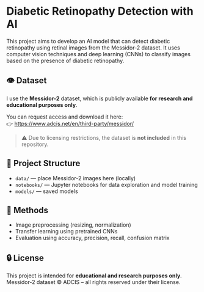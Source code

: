 # Diabetic Retinopathy Detection with AI

This project aims to develop an AI model that can detect diabetic retinopathy using retinal images from the Messidor-2 dataset. It uses computer vision techniques and deep learning (CNNs) to classify images based on the presence of diabetic retinopathy.

## 👁 Dataset

I use the **Messidor-2** dataset, which is publicly available **for research and educational purposes only**.

You can request access and download it here:  
👉 https://www.adcis.net/en/third-party/messidor/

> ⚠️ Due to licensing restrictions, the dataset is **not included** in this repository.

## 📁 Project Structure

- `data/` — place Messidor-2 images here (locally)
- `notebooks/` — Jupyter notebooks for data exploration and model training
- `models/` — saved models

## 🧪 Methods

- Image preprocessing (resizing, normalization)
- Transfer learning using pretrained CNNs
- Evaluation using accuracy, precision, recall, confusion matrix

## 🔒 License

This project is intended for **educational and research purposes only**.  
Messidor-2 dataset © ADCIS – all rights reserved under their license.
